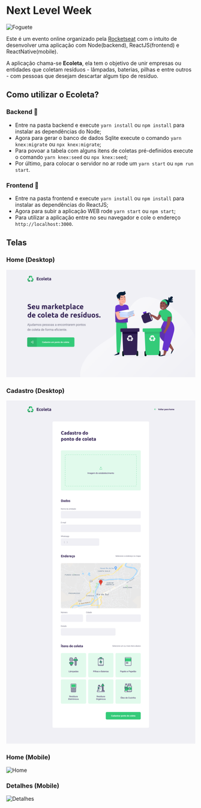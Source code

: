 # Next Level Week

![Foguete](https://github.githubassets.com/images/icons/emoji/unicode/1f680.png)

Este é um evento online organizado pela [Rocketseat](https://rocketseat.com.br/) com o intuito de desenvolver uma aplicação com Node(backend), ReactJS(frontend) e ReactNative(mobile).

A aplicação chama-se **Ecoleta**, ela tem o objetivo de unir empresas ou entidades
que coletam resíduos - lâmpadas, baterias, pilhas e entre outros - com pessoas que
desejam descartar algum tipo de resíduo.

## Como utilizar o Ecoleta?

### Backend 🧠

- Entre na pasta backend e execute `yarn install` ou `npm install` para instalar as dependências do Node;
- Agora para gerar o banco de dados Sqlite execute o comando `yarn knex:migrate` ou `npx knex:migrate`;
- Para povoar a tabela com alguns itens de coletas pré-definidos execute o comando `yarn knex:seed` ou
  `npx knex:seed`;
- Por último, para colocar o servidor no ar rode um `yarn start` ou `npm run start`.

### Frontend 👀

- Entre na pasta frontend e execute `yarn install` ou `npm install` para instalar as dependências do ReactJS;
- Agora para subir a aplicação WEB rode `yarn start` ou `npm start`;
- Para utilizar a aplicação entre no seu navegador e cole o endereço `http://localhost:3000`.

## Telas

### Home (Desktop)

![Home](screens/Home-Desktop.svg)

### Cadastro (Desktop)

![Cadastro](screens/Cadastro-Desktop.svg)

### Home (Mobile)

![Home](screens/Home-Mobile.svg)

### Detalhes (Mobile)

![Detalhes](screens/Detalhes-Mobile.svg)
